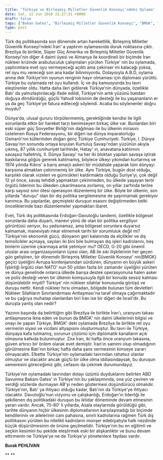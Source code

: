 ```yaml
---
title: 'Türkiye ve Birleşmiş Milletler Güvenlik Konseyi’ndeki Oylama'
date: Sat, 12 Jun 2010 21:27:31 +0000
draft: false
tags: ["Bakan Gates", "Birleşmiş Milletler Güvenlik Konseyi", "BMGK", "Davutoğlu", "G20", "monşer edebiyatı", "NATO", "OECD", "Politika", "Uluslarası İlişkiler"]
type: post
---
```
















Türk dış politikasında son dönemde artan hareketlilik, Birleşmiş Milletler Güvenlik Konseyi'ndeki İran' a yaptırım oylamasında doruk noktasına çıktı. Brezilya ile birlikte, Süper Güç Amerika ve Birleşmiş Milletler Güvenlik Konseyi'nin diğer 4 daimi üyesi ve Almanya ile koordineli bir biçimde İran nükleer krizinde arabuluculuk çalışmaları yürüten Türkiye' nin bu oylamada, yaptırımlara evet oyu vermeyeceği açıktı ama çekinser mi kalacağı yoksa, ret oyu mu vereceği son ana kadar bilinmiyordu. Dolayısıyla A.B.D, oylama anına dek Türkiye'nin oyunun renginin hayır olmaması için diplomasi yürüttü. Türkiye bu oylamada ret oyu kullandı. İç ve dış kamuoyunda bu tavrı eleştirenler oldu. Hatta daha ileri gidilerek Türkiye'nin dünyada, özellikle Batı' da yalnızlaştırılacağı ifade edildi, Türkiye'nin artık yüzünü batıdan doğuya döndürdüğü, güçlü Yahudi lobisinin de desteği ile bu yaşananların er ya da geç Türkiye'ye fatura edileceği söylendi. Acaba bu söylenenler doğru muydu?


Dünya'da, ulusal gururu törpülenmemiş, gerektiğinde kendisi ile ilgili sorunlarda etkin bir hareket tarzı benimseyen birkaç ülke var. Bunlardan biri eski süper güç Sovyetler Birliği'nin dağılması ile bu ülkenin mirasını üstelenen Rusya Federasyonu, bir diğeri ise dünya imparatorluğu Osmanlı'nın küllerinden doğan genç Türkiye Cumhuriyeti. Türkiye, I. Dünya Savaşı'nın sonunda ortaya koyulan Kurtuluş Savaşı'ndan yüzünün akıyla çıkmış, 87 yıllık cumhuriyet tarihinde, Hatay' ın, anavatana katılımını savaşsız halletmiş, II. Dünya Savaşı' na her iki bloktan yapılan savaşa iştirak baskılarına göğüs gererek katılmamış, böylece ülkeyi yıkımdan kurtarmış ve 1974 yılında Kıbrıs' a barış amaçlı askeri bir müdahale yaparak tüm dünyayı karşısına almaktan çekinmemiş bir ülke. Aynı Türkiye, bugün dost olduğu,  karşılıklı olarak vizeleri ve gümrükleri kaldırmakta olduğu Suriye'yi, çok değil 12 yıl önce, savaş tehdidi yapmaktan çekinmeden, bu ülkede yaşayan terör örgütü liderinin bu ülkeden çıkarılmasına zorlamış, on yıllar zarfında teröre karşı sayısız sınır ötesi operasyon düzenlemiş bir ülke. Böyle bir ülkenin, son yıllarda "duruşu" olan bir dış politika sergilemesine de şaşırmamak gerekiyor kanımca. Bu yapılanlar, geçmişteki duruşun esasını değiştirmeden belki önceliklerinde bazı düzenlemeler yapmaktan ibaret.


Evet, Türk dış politikasında Erdoğan-Davutoğlu tandemi, özellikle bölgesel sorunlarda daha duyarlı, manevi yönü de olan bir politika sergiliyor görüntüsü veriyor, bu yadsınamaz, ama bölgesel sorunlara duyarsız kalmamak, maneviyatı inkar etmemek tarihi bir sorumluluk değil mi? Türkiye'nin ekonomik gücü, dünyanın geri kalanında da elçilikler ve dış temsilcikler açmaya, sayıları iki bini bile bulmayan dış işleri kadrolarını, beş binlerin üzerine çıkarmaya artık yetmiyor mu? OECD, G-20 gibi önemli uluslar arası organizasyonların üyesi olan, AB ile sıkı ilişkilerinin her geçen gün geliştiren, bir dönemdir Birleşmiş Milletler Güvenlik Konseyi' nin(BMGK) geçici üyeliğini Avrupa kontenjanından sürdüren, dünyanın en büyük askeri İşbirliği örgütü olan NATO' nun 50 yıldan fazla bir zamandır üyeliğini yürüten ve dünya genelinde onlarca ülkede barışa destek operasyonuna halen asker ve polis desteği veren bir ülkenin komşusuyla ilgili bir konuda sessiz kalması düşünülebilir miydi? Türkiye' nin nükleer silahlar konusunda görüşü ve duruşu nettir. Kendi nükleer hırsı olmadan, bölgede bulunan tüm devletleri Nükleer Silahların Sınırlandırması Antlaşması'na taraf olmaya çağırmaktadır ve bu çağrıya muhatap olanlardan biri İran ise bir diğeri de İsrail'dir. Bu duruşta yanlış olan nedir?




Yazının başında da belirttiğim gibi Brezilya ile birlikte İran'ı, uranyum takası antlaşmasına ikna eden ve bunun da BMGK' nin daimi ülkelerinin bilgisi ve onayı ile yapan Türkiye, BMGK' deki oylamada Brezilya ile birlikte ret oyu vermenin siyasi ve vicdani altyapısını oluşturmuştur. Bu tavrı ile Türkiye, dünyaya kafa tutmamış, sorunun çözümü için diplomatik kanalların açık olmasına katkıda bulunmuştur. Zira İran, iki hafta önce uranyum takasına, güven artırıcı bir önlem olarak evet demiştir. İran'ın samimi olup olmadığının görülmesine Batı'nın birkaç hafta daha şans vermesinin kimseye zararı olmayacaktı. Elbette Türkiye'nin oylamadaki tavrından rahatsız olanlar olmuştur ve olacaktır ancak güçlü bir ülke olma iddiasındaysak, bu duruşun semeresini göreceğimiz gibi, cefasını da çekmek durumundayız.




Türkiye'nin oylamadaki tavrından dolayı üzüntü duyduklarını belirten ABD Savunma Bakanı Gates' in Türkiye'nin bu yaklaşımında, ona yüz çeviren ve verdiği sözlerde durmayan AB'yi neden göstermesi düşündürücü olmalıdır. Türkiye'nin, Batı' ya ihtiyacı olduğu kadar, Batı'nın da Türkiye'ye ihtiyacı olacaktır. Davutoğlu'nun vizyonu ve çalışkanlığı, Erdoğan'ın liderliği ile şekillenen dış politikadaki duruşun bu iktidar döneminde devam etmesinin yararı vardır. Ancak, 70-80' li yıllarda, Asala olaylarında görüldüğü gibi, tarihte dünyanın hiçbir ülkesinin diplomatlarının karşılaşmadığı bir biçimde kendilerinin ve ailelerinin canı pahasına, sınırlı kadrolarına rağmen Türk dış politikasını yürüten bu nitelikli kadroların monşer edebiyatıyla halk nezdinde küçük düşürülmesinin de önüne geçilmelidir. Türkiye'nin bu en eğitimli ve seçkin kesimini bu şekilde eleştirmek eski bir alışkanlıktır ve bunu devam ettirmenin ne Türkiye'ye ne de Türkiye'yi yönetenlere faydası vardır.




**Burak PEHLİVAN**





**
**